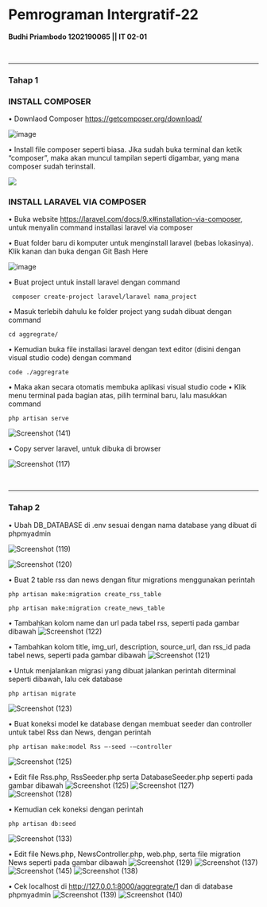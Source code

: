 # Pemrograman Intergratif-22
**Budhi Priambodo  1202190065 || IT 02-01** 

<br />

-----

### Tahap 1 
### INSTALL COMPOSER

•	Downlaod Composer https://getcomposer.org/download/

   ![image](https://user-images.githubusercontent.com/83237598/173079242-fe7b1417-8b7f-4974-9fb5-bae272d419b9.png)

•	Install file composer seperti biasa. Jika sudah buka terminal dan ketik “composer”, maka akan muncul tampilan seperti digambar, yang mana composer sudah terinstall.

  ![](Assets/008.png)

### INSTALL LARAVEL VIA COMPOSER 

•	Buka website https://laravel.com/docs/9.x#installation-via-composer, untuk menyalin command installasi laravel via composer

•	Buat folder baru di komputer untuk menginstall laravel (bebas lokasinya). Klik kanan dan buka dengan Git Bash Here

   ![image](https://user-images.githubusercontent.com/83237598/173079292-86228a98-5018-4aa8-8c48-0ab4c8e335c6.png)
 
 •	Buat project untuk install laravel dengan command
 
```
 composer create-project laravel/laravel nama_project
```
•	Masuk  terlebih dahulu ke folder project yang sudah dibuat dengan command
```
cd aggregrate/
```
• Kemudian buka file installasi laravel dengan text editor (disini dengan visual studio code) dengan command 
```
code ./aggregrate
```

• Maka akan secara otomatis membuka aplikasi visual studio code
•	Klik menu terminal pada bagian atas, pilih terminal baru, lalu masukkan command
```
php artisan serve
```
  ![Screenshot (141)](https://user-images.githubusercontent.com/61863147/175769877-05cabf1e-e2e3-4c7f-90b2-e07b2e32e35a.png)

•	Copy server laravel, untuk dibuka di browser

 ![Screenshot (117)](https://user-images.githubusercontent.com/61863147/175769820-93b5a568-9e43-479b-9ec1-57e223dc4f82.png)  



<br />

-----
### Tahap 2
•	Ubah DB_DATABASE di .env sesuai dengan nama database yang dibuat di phpmyadmin

![Screenshot (119)](https://user-images.githubusercontent.com/61863147/175769899-97ef4455-448f-454c-bf09-8b767c83bc25.png)

![Screenshot (120)](https://user-images.githubusercontent.com/61863147/175769914-5887ff49-d3e9-4172-a06e-b9552fd3a5d8.png)

• Buat 2 table rss dan news dengan fitur migrations menggunakan perintah
  ```
  php artisan make:migration create_rss_table
  
  php artisan make:migration create_news_table
  ```
• Tambahkan kolom name dan url pada tabel rss, seperti pada gambar dibawah
  ![Screenshot (122)](https://user-images.githubusercontent.com/61863147/175769940-4167e367-7059-4e96-a28e-904c113f5128.png)


• Tambahkan kolom title, img_url, description, source_url,  dan rss_id pada tabel news, seperti pada gambar dibawah
  ![Screenshot (121)](https://user-images.githubusercontent.com/61863147/175769952-8003a745-2631-4e58-bf20-589b88bdb0fa.png)


• Untuk menjalankan migrasi yang dibuat jalankan perintah diterminal seperti dibawah, lalu cek database
  ```
  php artisan migrate
  ```
  ![Screenshot (123)](https://user-images.githubusercontent.com/61863147/175769980-d53ddb13-a259-4c09-a243-ad1d4140a076.png)


• Buat koneksi  model  ke database  dengan membuat seeder dan controller untuk tabel Rss dan News, dengan perintah
  ```
  php artisan make:model Rss –-seed -–controller
  ```
  
  ![Screenshot (125)](https://user-images.githubusercontent.com/61863147/175770042-b8583d3e-a9c2-41a9-aa51-f7b15d19bee8.png)


• Edit file Rss.php, RssSeeder.php serta DatabaseSeeder.php seperti pada gambar dibawah
  ![Screenshot (125)](https://user-images.githubusercontent.com/61863147/175770134-8f66225e-8c17-4d3c-86e9-dac3a5b69e05.png)
  ![Screenshot (127)](https://user-images.githubusercontent.com/61863147/175770137-2eabb3ae-0bac-40a9-a03f-b06d8ddb58d8.png)   
  ![Screenshot (128)](https://user-images.githubusercontent.com/61863147/175770138-eab1bea6-c27c-41ba-9dc0-396f15bbab81.png)

  
• Kemudian cek koneksi dengan perintah
  ```
  php artisan db:seed
  ```
  ![Screenshot (133)](https://user-images.githubusercontent.com/61863147/175770168-67a785a7-e350-4e9a-8111-52e042cc4887.png)


• Edit file News.php, NewsController.php, web.php, serta file migration News seperti pada gambar dibawah
  ![Screenshot (129)](https://user-images.githubusercontent.com/61863147/175770187-946cee82-1cf7-4d81-98ea-edae3c377398.png)
  ![Screenshot (137)](https://user-images.githubusercontent.com/61863147/175770219-d8ebdd9e-3c44-4211-bf5f-1855b4a8f43f.png)
  ![Screenshot (145)](https://user-images.githubusercontent.com/61863147/175770272-81e705c6-54f4-414d-85ff-2ff514b322d4.png)
  ![Screenshot (138)](https://user-images.githubusercontent.com/61863147/175770296-e1c4724c-71fd-4da5-87be-ec286f7c67d0.png)
  

• Cek localhost di http://127.0.0.1:8000/aggregrate/1 dan di database phpmyadmin
![Screenshot (139)](https://user-images.githubusercontent.com/61863147/175770311-f66ff5d9-c441-4879-85b3-f9f9b75ab482.png)
![Screenshot (140)](https://user-images.githubusercontent.com/61863147/175770316-91437143-d231-4b77-ae7a-1595d6acd969.png)
